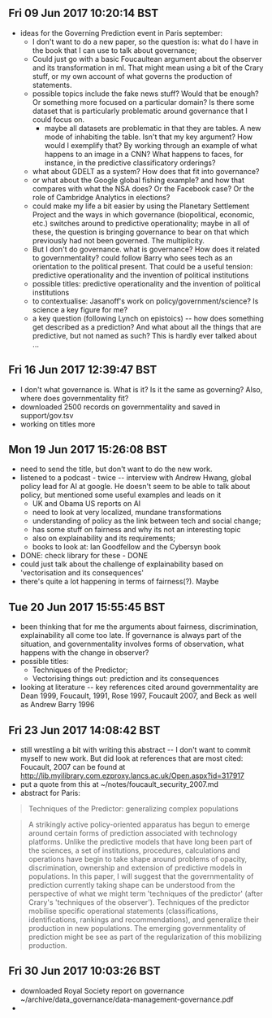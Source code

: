 
## Fri 09 Jun 2017 10:20:14 BST
- ideas for the Governing Prediction event in Paris september:
     - I don't want to do a new paper, so the question is: what do I have in the book that I can use to talk about governance;
     - Could just go with a basic Foucaultean argument about the observer and its transformation in ml.  That might mean using a bit of the Crary stuff, or my own account of what governs the production of statements. 
    - possible topics include the fake news stuff? Would that be enough? Or something more focused on a particular domain? Is there some dataset that is particularly problematic around governance that I could focus on. 
        - maybe all datasets are problematic in that they are tables. A new mode of inhabiting the table. Isn't that my key argument? How would I exemplify that? By working through an example of what happens to an image in a CNN? What happens to faces, for instance, in the predictive classificatory orderings?  
     - what about GDELT as a system? How does that fit into governance?  
     - or what about the Google global fishing example? and how that compares with what the NSA does? Or the Facebook case? Or the role of Cambridge Analytics in elections? 
     - could make my life a bit easier by using the Planetary Settlement Project and the ways in which governance (biopolitical, economic, etc.) switches around to predictive operationality; maybe in all of these, the question is bringing governance to bear on that which previously had not been governed. The multiplicity. 
     - But I don't do governance. what is governance? How does it related to governmentality?  could follow Barry who sees tech as an orientation to the political present. That could be a useful tension: predictive operationality and the invention of political institutions  
     - possible titles: predictive operationality and the invention of political institutions
     - to contextualise: Jasanoff's work on policy/government/science? Is science a key figure for me?
     - a key question (following Lynch on epistoics) -- how does something get described as a prediction? And what about all the things that are predictive, but not named as such? This is hardly ever talked about ...   

## Fri 16 Jun 2017 12:39:47 BST
- I don't what governance is. What is it? Is it the same as governing? Also, where does governmentality fit? 
- downloaded 2500 records on governmentality and saved in support/gov.tsv 
- working on titles more

## Mon 19 Jun 2017 15:26:08 BST
- need to send the title, but don't want to do the new work.
- listened to a podcast - twice -- interview with Andrew Hwang, global policy lead for AI at google. He doesn't seem to be able to talk about policy, but mentioned some useful examples and leads on it
    - UK and Obama US reports on AI
    - need to look at very localized, mundane transformations
    - understanding of policy as the link between tech and social change; 
    - has some stuff on fairness and why its not an interesting topic
    - also on explainability and its requirements; 
    - books to look at: Ian Goodfellow and the Cybersyn book 
- DONE: check library for these - DONE
- could just talk about the challenge of explainability based on 'vectorisation and its consequences' 
- there's quite a lot happening in terms of fairness(?). Maybe

## Tue 20 Jun 2017 15:55:45 BST
- been thinking that for me the arguments about fairness, discrimination, explainability all come too late. If governance is always part of the situation, and governmentality involves forms of observation, what happens with the change in observer?  
- possible titles:
    - Techniques of the Predictor;
    - Vectorising things out: prediction and its consequences
- looking at literature -- key references cited around governmentality are Dean 1999, Foucault, 1991, Rose 1997, Foucault 2007, and Beck as well as Andrew Barry 1996 

## Fri 23 Jun 2017 14:08:42 BST
- still wrestling a bit with writing this abstract -- I don't want to commit myself to new work. But did look at references that are most cited: Foucault, 2007 can be found at http://lib.myilibrary.com.ezproxy.lancs.ac.uk/Open.aspx?id=317917
- put a quote from this at ~/notes/foucault_security_2007.md
- abstract for Paris:

> Techniques of the Predictor: generalizing complex populations

> A strikingly active policy-oriented apparatus has begun to emerge around certain forms of prediction associated with technology platforms. Unlike the predictive models that have long been part of the sciences, a set of institutions, procedures, calculations and operations have begin to take shape around problems of opacity, discrimination,  ownership and extension of predictive models in populations. In this paper, I will suggest that the governmentality of prediction currently taking shape can be understood from the perspective of what we might term 'techniques of the predictor' (after Crary's 'techniques of the observer').  Techniques of the predictor mobilise specific operational statements (classifications, identifications, rankings and recommendations), and generalize their production in new populations. The emerging governmentality of prediction might be see as part of the regularization of this mobilizing production.          

## Fri 30 Jun 2017 10:03:26 BST
- downloaded Royal Society report on governance ~/archive/data_governance/data-management-governance.pdf
- 
